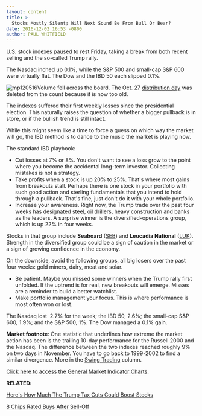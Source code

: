 ```yaml
---
layout: content
title: >-
  Stocks Mostly Silent; Will Next Sound Be From Bull Or Bear?
date: 2016-12-02 16:53 -0800
author: PAUL WHITFIELD
---
```






U.S. stock indexes paused to rest Friday, taking a break from both recent selling and the so-called Trump rally.


The Nasdaq inched up 0.1%, while the S&P 500 and small-cap S&P 600 were virtually flat. The Dow and the IBD 50 each slipped 0.1%.


![mp120516](https://www.investors.com/wp-content/uploads/2016/12/MP120516-193x300.png)Volume fell across the board. The Oct. 27 [distribution day](http://education.investors.com/lesson.aspx?id=735759&sourceid=735764) was deleted from the count because it is now too old.


The indexes suffered their first weekly losses since the presidential election. This naturally raises the question of whether a bigger pullback is in store, or if the bullish trend is still intact.


While this might seem like a time to force a guess on which way the market will go, the IBD method is to dance to the music the market is playing now.


The standard IBD playbook:


* Cut losses at 7% or 8%. You don't want to see a loss grow to the point where you become the accidental long-term investor. Collecting mistakes is not a strategy.
* Take profits when a stock is up 20% to 25%. That's where most gains from breakouts stall. Perhaps there is one stock in your portfolio with such good action and sterling fundamentals that you intend to hold through a pullback. That's fine, just don't do it with your whole portfolio.
* Increase your awareness. Right now, the Trump trade over the past four weeks has designated steel, oil drillers, heavy construction and banks as the leaders. A surprise winner is the diversified-operations group, which is up 22% in four weeks.



Stocks in that group include **Seaboard** ([SEB](https://research.investors.com/quote.aspx?symbol=SEB)) and **Leucadia National** ([LUK](https://research.investors.com/quote.aspx?symbol=LUK)). Strength in the diversified group could be a sign of caution in the market or a sign of growing confidence in the economy.


On the downside, avoid the following groups, all big losers over the past four weeks: gold miners, dairy, meat and solar.


* Be patient. Maybe you missed some winners when the Trump rally first unfolded. If the uptrend is for real, new breakouts will emerge. Misses are a reminder to build a better watchlist.
* Make portfolio management your focus. This is where performance is most often won or lost.


The Nasdaq lost  2.7% for the week; the IBD 50, 2.6%; the small-cap S&P 600, 1.9%; and the S&P 500, 1%. The Dow managed a 0.1% gain.


**Market footnote**: One statistic that underlines how extreme the market action has been is the trailing 10-day performance for the Russell 2000 and the Nasdaq. The difference between the two indexes reached roughly 9% on two days in November. You have to go back to 1999-2002 to find a similar divergence. More in the [Swing Trading](https://www.investors.com/category/research/swing-trading/) column.


[Click here to access the General Market Indicator Charts](https://www.investors.com/wp-content/uploads/2016/12/GMI_120516.pdf).


**RELATED:**


[Here's How Much The Trump Tax Cuts Could Boost Stocks](https://www.investors.com/news/heres-how-much-trump-tax-cuts-could-boost-the-stock-market/)


[8 Chips Rated Buys After Sell-Off](https://www.investors.com/news/technology/8-chip-stocks-rated-buys-after-sector-sell-off/)





